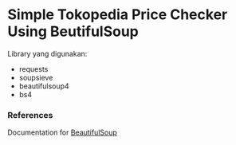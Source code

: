 # Simple Tokopedia Price Checker Using BeutifulSoup

Library yang digunakan:
* requests
* soupsieve
* beautifulsoup4
* bs4

### References

Documentation for [BeautifulSoup](https://www.crummy.com/software/BeautifulSoup/bs4/doc/ "BeautifulSoup") 
